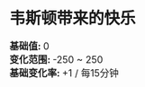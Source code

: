 # 韦斯顿带来的快乐  
  
<div style="font-size:1.2em"><b>基础值: </b> 0 </div>  
<div style="font-size:1.2em"><b>变化范围: </b> -250 ~ 250 </div>  
<div style="font-size:1.2em"><b>基础变化率: </b> +1 / 每15分钟 </div>  


<script>document.title="韦斯顿带来的快乐 - 卡牌生存百科 Card Survival Wiki";</script>